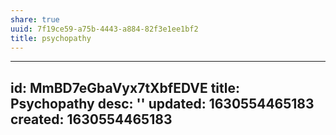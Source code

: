 ```yaml
---
share: true
uuid: 7f19ce59-a75b-4443-a884-82f3e1ee1bf2
title: psychopathy
---
```

---
id: MmBD7eGbaVyx7tXbfEDVE
title: Psychopathy
desc: ''
updated: 1630554465183
created: 1630554465183
---